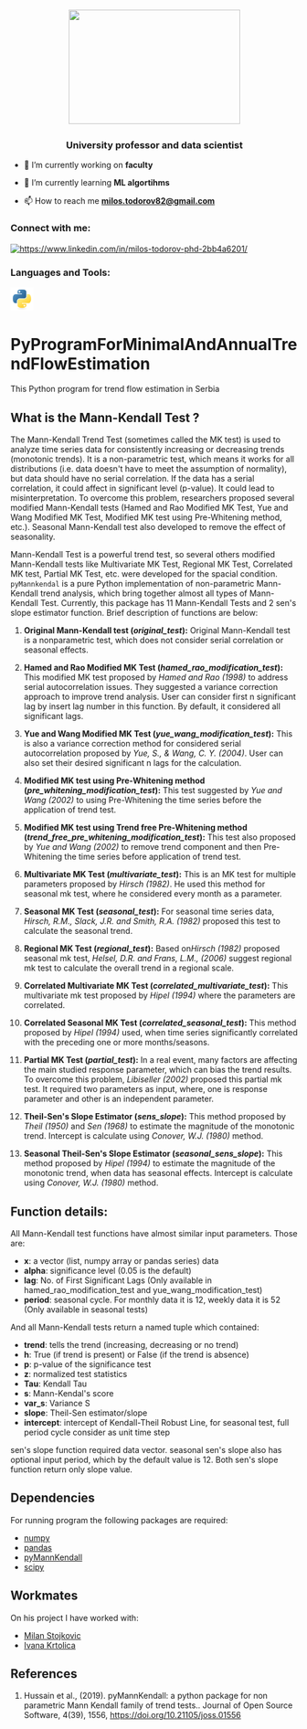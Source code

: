 <div align="center">
 <h3>
	<img src="https://miro.medium.com/max/720/1*CDj-lEsfn9HAbpMSNmziLQ.gif"      width="300" 
     height="200"/>
</h3>
</div>


<h3 align="center">University professor and data scientist</h3>

- 🔭 I’m currently working on **faculty**

- 🌱 I’m currently learning **ML algortihms**

- 📫 How to reach me **milos.todorov82@gmail.com**


<h3 align="left">Connect with me:</h3>
<p align="left">
<a href="https://www.linkedin.com/in/milos-todorov-phd-2bb4a6201/" target="blank"><img align="center" img src="https://raw.githubusercontent.com/rahuldkjain/github-profile-readme-generator/master/src/images/icons/Social/linked-in-alt.svg" alt="https://www.linkedin.com/in/milos-todorov-phd-2bb4a6201/" height="30" width="40" /></a>
</p>

<h3 align="left">Languages and Tools:</h3>
<p align="left"> <a href="https://www.python.org" target="_blank" rel="noreferrer"> <img src="https://raw.githubusercontent.com/devicons/devicon/master/icons/python/python-original.svg" alt="python" width="40" height="40"/> </a> </p>

# PyProgramForMinimalAndAnnualTrendFlowEstimation
This Python program for trend flow estimation in Serbia

## What is the Mann-Kendall Test ?
The Mann-Kendall Trend Test (sometimes called the MK test) is used to analyze time series data for consistently increasing or decreasing trends (monotonic trends). It is a non-parametric test, which means it works for all distributions (i.e. data doesn't have to meet the assumption of normality), but data should have no serial correlation. If the data has a serial correlation, it could affect in significant level (p-value). It could lead to misinterpretation. To overcome this problem, researchers proposed several modified Mann-Kendall tests (Hamed and Rao Modified MK Test, Yue and Wang Modified MK Test, Modified MK test using Pre-Whitening method, etc.). Seasonal Mann-Kendall test also developed to remove the effect of seasonality.

Mann-Kendall Test is a powerful trend test, so several others modified Mann-Kendall tests like Multivariate MK Test, Regional MK Test, Correlated MK test, Partial MK Test, etc. were developed for the spacial condition. `pyMannkendal` is a pure Python implementation of non-parametric Mann-Kendall trend analysis, which bring together almost all types of Mann-Kendall Test. Currently, this package has 11 Mann-Kendall Tests and 2 sen's slope estimator function. Brief description of functions are below:

1.	**Original Mann-Kendall test (*original_test*):** Original Mann-Kendall test is a nonparametric test, which does not consider serial correlation or seasonal effects.

2.	**Hamed and Rao Modified MK Test (*hamed_rao_modification_test*):** This modified MK test proposed by *Hamed and Rao (1998)* to address serial autocorrelation issues. They suggested a variance correction approach to improve trend analysis. User can consider first n significant lag by insert lag number in this function. By default, it considered all significant lags.

3.	**Yue and Wang Modified MK Test (*yue_wang_modification_test*):** This is also a variance correction method for considered serial autocorrelation proposed by *Yue, S., & Wang, C. Y. (2004)*. User can also set their desired significant n lags for the calculation.

4.	**Modified MK test using Pre-Whitening method (*pre_whitening_modification_test*):** This test suggested by *Yue and Wang (2002)* to using Pre-Whitening the time series before the application of trend test.

5.	**Modified MK test using Trend free Pre-Whitening method (*trend_free_pre_whitening_modification_test*):** This test also proposed by *Yue and Wang (2002)* to remove trend component and then Pre-Whitening the time series before application of trend test.

6.	**Multivariate MK Test (*multivariate_test*):** This is an MK test for multiple parameters proposed by *Hirsch (1982)*. He used this method for seasonal mk test, where he considered every month as a parameter.

7.	**Seasonal MK Test (*seasonal_test*):** For seasonal time series data, *Hirsch, R.M., Slack, J.R. and Smith, R.A. (1982)* proposed this test to calculate the seasonal trend.

8.	**Regional MK Test (*regional_test*):** Based on*Hirsch (1982)* proposed seasonal mk test, *Helsel, D.R. and Frans, L.M., (2006)* suggest regional mk test to calculate the overall trend in a regional scale.

9.	**Correlated Multivariate MK Test (*correlated_multivariate_test*):** This multivariate mk test proposed by *Hipel (1994)* where the parameters are correlated.

10.	**Correlated Seasonal MK Test (*correlated_seasonal_test*):** This method proposed by *Hipel (1994)* used, when time series significantly correlated with the preceding one or more months/seasons.

11.	**Partial MK Test (*partial_test*):** In a real event, many factors are affecting the main studied response parameter, which can bias the trend results. To overcome this problem, *Libiseller (2002)* proposed this partial mk test. It required two parameters as input, where, one is response parameter and other is an independent parameter.

12.	**Theil-Sen's Slope Estimator (*sens_slope*):** This method proposed by *Theil (1950)* and *Sen (1968)* to estimate the magnitude of the monotonic trend. Intercept is calculate using *Conover, W.J. (1980)* method.

13.	**Seasonal Theil-Sen's Slope Estimator (*seasonal_sens_slope*):** This method proposed by *Hipel (1994)* to estimate the magnitude of the monotonic trend, when data has seasonal effects. Intercept is calculate using *Conover, W.J. (1980)* method.

## Function details:

All Mann-Kendall test functions have almost similar input parameters. Those are:

- **x**:   a vector (list, numpy array or pandas series) data
- **alpha**: significance level (0.05 is the default)
- **lag**: No. of First Significant Lags (Only available in hamed_rao_modification_test and yue_wang_modification_test)
- **period**: seasonal cycle. For monthly data it is 12, weekly data it is 52 (Only available in seasonal tests)

And all Mann-Kendall tests return a named tuple which contained:

- **trend**: tells the trend (increasing, decreasing or no trend)
- **h**: True (if trend is present) or False (if the trend is absence)
- **p**: p-value of the significance test
- **z**: normalized test statistics
- **Tau**: Kendall Tau
- **s**: Mann-Kendal's score
- **var_s**: Variance S
- **slope**: Theil-Sen estimator/slope
- **intercept**: intercept of Kendall-Theil Robust Line, for seasonal test, full period cycle consider as unit time step

sen's slope function required data vector. seasonal sen's slope also has optional input period, which by the default value is 12. Both sen's slope function return only slope value.

## Dependencies

For running program the following packages are required:
- [numpy](https://www.numpy.org/)
- [pandas](https://pandas.pydata.org/)
- [pyMannKendall](https://github.com/mmhs013/pyMannKendall)
- [scipy](https://scipy.org/)

## Workmates

On his project I have worked with:
- [Milan Stojkovic](https://www.linkedin.com/in/milan-stojkovi%C4%87-0b8738b0/)
- [Ivana Krtolica](https://www.linkedin.com/in/ivana-krtolica-96437a24b/)


## References

1. Hussain et al., (2019). pyMannKendall: a python package for non parametric Mann Kendall family of trend tests.. Journal of Open Source Software, 4(39), 1556, https://doi.org/10.21105/joss.01556
